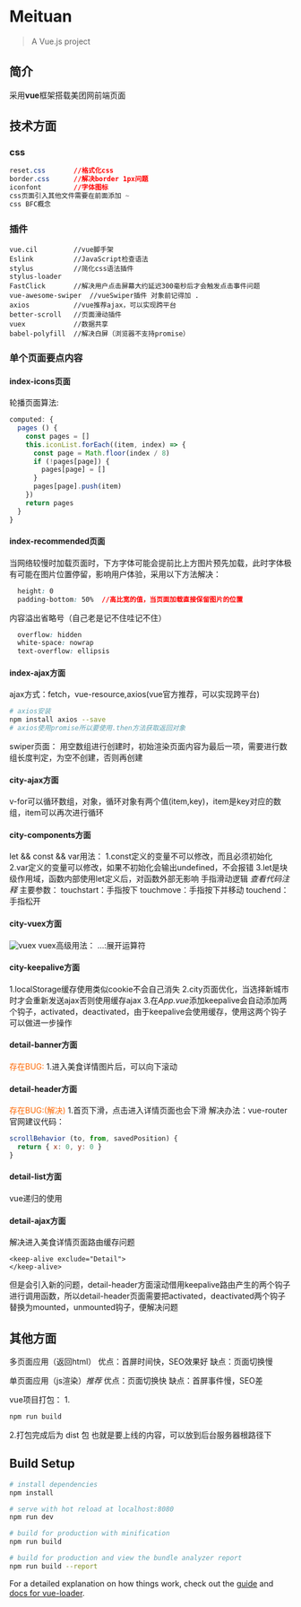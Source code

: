 # Meituan

> A Vue.js project
## 简介
采用**vue**框架搭载美团网前端页面

## 技术方面

### css
```css
reset.css		//格式化css
border.css		//解决border 1px问题
iconfont		//字体图标
css页面引入其他文件需要在前面添加 ~
css BFC概念
```
### 插件
	vue.cil			//vue脚手架
	Eslink			//JavaScript检查语法
	stylus			//简化css语法插件
	stylus-loader
	FastClick		//解决用户点击屏幕大约延迟300毫秒后才会触发点击事件问题
	vue-awesome-swiper	//vueSwiper插件 对象前记得加 .
	axios			//vue推荐ajax，可以实现跨平台
	better-scroll	//页面滑动插件
	vuex			//数据共享
	babel-polyfill	//解决白屏（浏览器不支持promise）

### 单个页面要点内容
#### index-icons页面
  轮播页面算法:

  ```javascript
  computed: {
    pages () {
      const pages = []
      this.iconList.forEach((item, index) => {
        const page = Math.floor(index / 8)
        if (!pages[page]) {
          pages[page] = []
        }
        pages[page].push(item)
      })
      return pages
    }
  }
  ```
#### index-recommended页面
  当网络较慢时加载页面时，下方字体可能会提前比上方图片预先加载，此时字体极有可能在图片位置停留，影响用户体验，采用以下方法解决：

  ```css
	height: 0
	padding-bottom: 50%  //高比宽的值，当页面加载直接保留图片的位置
  ```
  内容溢出省略号（自己老是记不住哇记不住）
  ```css
	overflow: hidden
	white-space: nowrap
	text-overflow: ellipsis
  ```
#### index-ajax方面
  ajax方式：fetch，vue-resource,axios(vue官方推荐，可以实现跨平台)

  ```bash
  # axios安装
  npm install axios --save
  # axios使用promise所以要使用.then方法获取返回对象
  ```
  swiper页面：
    用空数组进行创建时，初始渲染页面内容为最后一项，需要进行数组长度判定，为空不创建，否则再创建

####  city-ajax方面
  v-for可以循环数组，对象，循环对象有两个值(item,key)，item是key对应的数组，item可以再次进行循环

####  city-components方面
let && const && var用法：
1.const定义的变量不可以修改，而且必须初始化
2.var定义的变量可以修改，如果不初始化会输出undefined，不会报错
3.let是块级作用域，函数内部使用let定义后，对函数外部无影响
手指滑动逻辑
  *查看代码注释*
  主要参数：
    touchstart：手指按下
    touchmove：手指按下并移动
    touchend：手指松开

####  city-vuex方面
![vuex](https://vuex.vuejs.org/vuex.png)
vuex高级用法：
  ...:展开运算符

#### city-keepalive方面
1.localStorage缓存使用类似cookie不会自己消失
2.city页面优化，当选择新城市时才会重新发送ajax否则使用缓存ajax
3.在*App.vue*添加keepalive会自动添加两个钩子，activated，deactivated，由于keepalive会使用缓存，使用这两个钩子可以做进一步操作


#### detail-banner方面
<font color=#ff6700>存在BUG:</font>
1.进入美食详情图片后，可以向下滚动

#### detail-header方面
<font color=#ff6700>存在BUG:(解决)</font>
1.首页下滑，点击进入详情页面也会下滑
解决办法：vue-router官网建议代码：

```javaScript
scrollBehavior (to, from, savedPosition) {
  return { x: 0, y: 0 }
}
```

#### detail-list方面
vue递归的使用

#### detail-ajax方面
解决进入美食详情页面路由缓存问题
```vue
<keep-alive exclude="Detail">
</keep-alive>
```
但是会引入新的问题，detail-header方面滚动借用keepalive路由产生的两个钩子进行调用函数，所以detail-header页面需要把activated，deactivated两个钩子替换为mounted，unmounted钩子，便解决问题

## 其他方面

多页面应用（返回html）
	优点：首屏时间快，SEO效果好
	缺点：页面切换慢

单页面应用（js渲染）*推荐*
	优点：页面切换快
	缺点：首屏事件慢，SEO差

vue项目打包：
1.
```bash
npm run build
```
2.打包完成后为 dist 包 也就是要上线的内容，可以放到后台服务器根路径下





## Build Setup

``` bash
# install dependencies
npm install

# serve with hot reload at localhost:8080
npm run dev

# build for production with minification
npm run build

# build for production and view the bundle analyzer report
npm run build --report
```

For a detailed explanation on how things work, check out the [guide](http://vuejs-templates.github.io/webpack/) and [docs for vue-loader](http://vuejs.github.io/vue-loader).
